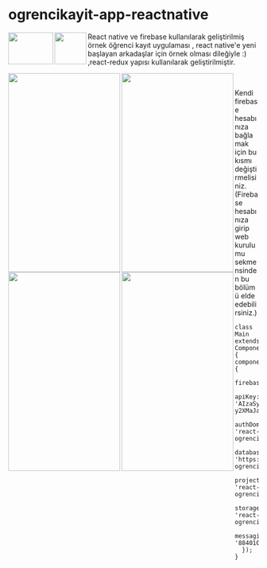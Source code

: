 # ogrencikayit-app-reactnative

<img align="left" width="90" height="64" src="http://www.trentiums.com/images/react-native/React-Native.png">
<img align="left" width="64" height="64" src="https://www.shareicon.net/download/2016/07/08/117547_developer_512x512.png">

React native ve firebase kullanılarak geliştirilmiş örnek öğrenci kayıt uygulaması , react native'e yeni başlayan arkadaşlar için örnek olması dileğiyle :) ,react-redux yapısı kullanılarak geliştirilmiştir.

<img align="left" width="225" height="400" src="http://barankaraboga.com/wp-content/uploads/2017/10/Screenshot_2017-10-23-11-47-02-231_com.studentproject-e1508753256799.png">

<img align="left" width="225" height="400" src="http://barankaraboga.com/wp-content/uploads/2017/10/Screenshot_2017-10-23-11-46-01-865_com.studentproject.png">

<img align="left" width="225" height="400" src="http://barankaraboga.com/wp-content/uploads/2017/10/Screenshot_2017-10-23-11-45-33-178_com.studentproject.png">

<img align="left" width="225" height="400" src="http://barankaraboga.com/wp-content/uploads/2017/10/Screenshot_2017-10-23-11-45-20-727_com.studentproject.png">

<br>

Kendi firebase hesabınıza bağlamak için bu kısmı değiştirmelisiniz.(Firebase hesabınıza girip web kurulumu sekmensinden bu bölümü elde edebilirsiniz.)

```
class Main extends Component {
componentWillMount() {
    firebase.initializeApp({
    apiKey: 'AIzaSyAPVfyh_vgO8Q-y2XMaJahdMzZ3uoMU2Y8',
    authDomain: 'react-ogrencikayit.firebaseapp.com',
    databaseURL: 'https://react-ogrencikayit.firebaseio.com',
    projectId: 'react-ogrencikayit',
    storageBucket: 'react-ogrencikayit.appspot.com',
    messagingSenderId: '884010301829'
  });
}
```
